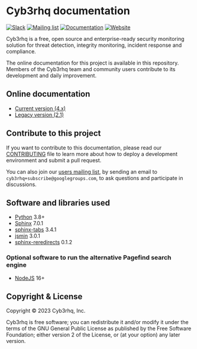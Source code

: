 # Cyb3rhq documentation

[![Slack](https://img.shields.io/badge/slack-join-blue.svg)](https://cyb3rhq.github.io/community/join-us-on-slack/)
[![Mailing list](https://img.shields.io/badge/email-join-blue.svg)](https://groups.google.com/forum/#!forum/cyb3rhq)
[![Documentation](https://img.shields.io/badge/docs-view-green.svg)](https://cyb3rhq.github.io/documentation/)
[![Website](https://img.shields.io/badge/web-view-green.svg)](https://cyb3rhq.github.io/)

Cyb3rhq is a free, open source and enterprise-ready security monitoring solution for threat detection, integrity monitoring, incident response and compliance.

The online documentation for this project is available in this repository. Members of the Cyb3rhq team and community users contribute to its development and daily improvement.

## Online documentation

- [Current version (4.x)](https://cyb3rhq.github.io/documentation/current/)
- [Legacy version (2.1)](https://cyb3rhq.github.io/documentation/2.1/)

## Contribute to this project

If you want to contribute to this documentation, please read our [CONTRIBUTING](CONTRIBUTING.md) file to learn more about how to deploy a development environment and submit a pull request.

You can also join our [users mailing list](https://groups.google.com/d/forum/cyb3rhq), by sending an email to `cyb3rhq+subscribe@googlegroups.com`, to ask questions and participate in discussions.

## Software and libraries used

- [Python](https://www.python.org/) 3.8+
- [Sphinx](http://www.sphinx-doc.org/) 7.0.1
- [sphinx-tabs](https://github.com/djungelorm/sphinx-tabs) 3.4.1
- [jsmin](https://github.com/tikitu/jsmin) 3.0.1
- [sphinx-reredirects](https://gitlab.com/documatt/sphinx-reredirects) 0.1.2

### Optional software to run the alternative Pagefind search engine

- [NodeJS](https://nodejs.org/) 16+

## Copyright & License

Copyright © 2023 Cyb3rhq, Inc.

Cyb3rhq is free software; you can redistribute it and/or modify it under the terms of the GNU General Public License as published by the Free Software Foundation; either version 2 of the License, or (at your option) any later version.
